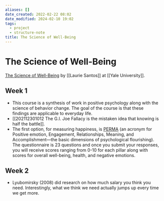 ```yaml
---
aliases: []
date_created: 2022-02-22 08:02
date_modified: 2024-02-10 19:02
tags:
  - project
  - structure-note
title: The Science of Well-Being
---
```


# The Science of Well-Being

[The Science of Well-Being](https://www.coursera.org/learn/the-science-of-well-being/home/welcome) by [[Laurie Santos]] at [[Yale University]].

## Week 1

- This course is a synthesis of work in positive psychology along with the science of behavior change. The goal of the course is that these findings are applicable to everyday life.
- [[202112301012 The G.I. Joe Fallacy is the mistaken idea that knowing is half the battle]].
- The first option, for measuring happiness, is [PERMA](https://yalesurvey.ca1.qualtrics.com/jfe/form/SV_dmWAB2LoFzOk25n?user_id=fbbe3be22545d8ff6574b2d77371b01626c028fc) (an acronym for Positive emotion, Engagement, Relationships, Meaning, and Accomplishment—the basic dimensions of psychological flourishing). The questionnaire is 23 questions and once you submit your responses, you will receive scores ranging from 0-10 for each pillar along with scores for overall well-being, health, and negative emotions.

## Week 2

- Lyubomirsky (2008) did research on how much salary you think you need. Interestingly, what we think we need actually jumps up every time we get more.
